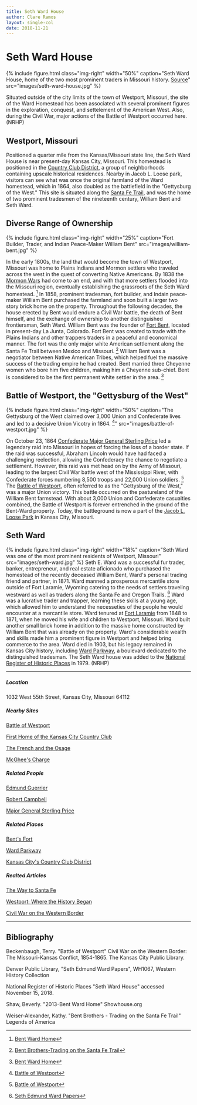 ```yaml
---
title: Seth Ward House
author: Clare Ramos
layout: single-col
date: 2018-11-21
---
```


# Seth Ward House

{% include figure.html
  class="img-right"
  width="50%"
  caption="Seth Ward House, home of the two most prominent traders in Missouri history. 
  [Source](http://hyperblogal.blogspot.com/2013/05/bent-ward-home-kansas-city-treasure.html)"
  src="images/seth-ward-house.jpg"
%}

Situated outside of the city limits of the town of Westport, Missouri, the site of the Ward Homestead has been associated with several prominent figures in the exploration, conquest, and settelement of the American West. Also, during the Civil War, major actions of the Battle of Westport occurred here. (NRHP)



## Westport, Missouri
Positioned a quarter mile from the Kansas/Missouri state line, the Seth Ward House is near present-day Kansas City, Missouri. This homestead is positioned in the [Country Club District](https://en.wikipedia.org/wiki/Country_Club_District), a group of neighborhoods containing upscale historical residences. Nearby in Jacob L. Loose park, visitors can see what was once the original farmland of the Ward homestead, which in 1864, also doubled as the battlefield in the "Gettysburg of the West." This site is situated along the [Santa Fe Trail](https://www.legendsofamerica.com/santa-fe-trail/), and was the home of two prominent tradesmen of the nineteenth century, William Bent and Seth Ward.


## Diverse Range of Ownership
{% include figure.html
  class="img-right"
  width="25%"
  caption="Fort Builder, Trader, and Indian Peace-Maker William Bent"
  src="images/william-bent.jpg"
%}

In the early 1800s, the land that would become the town of Westport, Missouri was home to Plains Indians and Mormon settlers who traveled across the west in the quest of converting Native Americans. By 1838 the [Mormon Wars](https://en.wikipedia.org/wiki/1838_Mormon_War) had come to an end, and with that more settlers flooded into the Missouri region, eventually establishing the grassroots of the Seth Ward homestead. [^Shaw]  In 1858, prominent tradesman, fort builder, and Indain peace-maker William Bent purchased the farmland and soon built a larger two story brick home on the property. Throughout the following decades, the house erected by Bent would endure a Civil War battle, the death of Bent himself, and the exchange of ownership to another distinguished frontiersman, Seth Ward.  William Bent was the founder of [Fort Bent](https://www.legendsofamerica.com/co-bentsfort/), located in present-day La Junta, Colorado. Fort Bent was created to trade with the Plains Indians and other trappers traders in a peaceful and economical manner. The fort was the only major white American settlement along the Santa Fe Trail between Mexico and Missouri. [^Weiser-Alexander] William Bent was a negotiator between Native American Tribes, which helped fuel the massive success of the trading empire he had created. Bent married three Cheyenne women who bore him five children, making him a Cheyenne sub-chief. Bent is considered to be the first permanent white settler in the area. [^Shaw]






## Battle of Westport, the "Gettysburg of the West"
{% include figure.html
  class="img-right"
  width="50%"
  caption="The Gettysburg of the West claimed over 3,000 Union and Confederate lives and led to a decisive Union Vicotry in 1864. [^Beckenbaugh]"
  src="images/battle-of-westport.jpg"
%}

On October 23, 1864 [Confederate Major General Sterling Price](https://en.wikipedia.org/wiki/Sterling_Price) led a legendary raid into Missouri in hopes of forcing the loss of a border state. If the raid was successful, Abraham Lincoln would have had faced a challenging reelection, allowing the Confederacy the chance to negotiate a settlement. However, this raid was met head on by the Army of Missouri, leading to the largest Civil War battle west of the Mississippi River, with Confederate forces numbering 8,500 troops and 22,000 Union soldiers. [^Beckenbaugh] The [Battle of Westport](https://en.wikipedia.org/wiki/Battle_of_Westport), often referred to as the "Gettysburg of the West," was a major Union victory. This battle occurred on the pastureland of the William Bent farmstead. With about 3,000 Union and Confederate casualties combined, the Battle of Westport is forever entrenched in the ground of the Bent-Ward property. Today, the battleground is now a part of the [Jacob L. Loose Park](https://en.wikipedia.org/wiki/Loose_Park) in Kansas City, Missouri.








## Seth Ward 
{% include figure.html
  class="img-right"
  width="18%"
  caption="Seth Ward was one of the most prominent residents of Westport, Missouri"
  src="images/seth-ward.jpg"
%}
Seth E. Ward was a successful fur trader, banker, entrepreneur, and real estate aficionado who purchased the homestead of the recently deceased William Bent, Ward's personal trading friend and partner, in 1871. Ward manned a prosperous mercantile store outside of Fort Laramie, Wyoming catering to the needs of settlers traveling westward as well as traders along the Santa Fe and Oregon Trails. [^Denver-Public-Library] Ward was a lucrative trader and trapper, learning these skills at a young age, which allowed him to understand the necesseties of the people he would encounter at a mercantile store. Ward tenured at [Fort Laramie](https://en.wikipedia.org/wiki/Fort_Laramie_National_Historic_Site) from 1848 to 1871, when he moved his wife and children to Westport, Missouri. Ward built another small brick home in addition to the massive home constructed by William Bent that was already on the property. Ward's considerable wealth and skills made him a prominent figure in Westport and helped bring commerce to the area. Ward died in 1903, but his legacy remained in Kansas City history, including [Ward Parkway](https://en.wikipedia.org/wiki/Ward_Parkway), a boulevard dedicated to the distinguished tradesman. The Seth Ward house was added to the [National Register of Historic Places](https://dnr.mo.gov/shpo/nps-nr/78001664.pdf) in 1979. (NRHP)

***

##### Location
1032 West 55th Street, Kansas City, Missouri 64112

##### Nearby Sites
[Battle of Westport](https://www.hmdb.org/Marker.asp?Marker=28114) 

[First Home of the Kansas City Country Club](https://www.hmdb.org/Marker.asp?Marker=88252)

[The French and the Osage](https://www.hmdb.org/Marker.asp?Marker=86416)

[McGhee's Charge](https://www.hmdb.org/Marker.asp?Marker=29658)

##### Related People
[Edmund Guerrier](https://en.wikipedia.org/wiki/Edmund_Guerrier)

[Robert Campbell](https://en.wikipedia.org/wiki/Robert_Campbell_(frontiersman))

[Major General Sterling Price](https://en.wikipedia.org/wiki/Sterling_Price)


##### Related Places
[Bent's Fort](https://en.wikipedia.org/wiki/Bent%27s_Old_Fort_National_Historic_Site)

[Ward Parkway](https://en.wikipedia.org/wiki/Ward_Parkway)

[Kansas City's Country Club District](https://en.wikipedia.org/wiki/Country_Club_District)


##### Realted Articles
[The Way to Santa Fe](http://www.kchistory.org/week-kansas-city-history/way-santa-fe)

[Westport: Where the History Began](http://www.experiencekc.com/westport.html)

[Civil War on the Western Border](http://www.civilwaronthewesternborder.org/encyclopedia/battle-westport)

***

## Bibliography

Beckenbaugh, Terry. "Battle of Westport" Civil War on the Western Border: The Missouri-Kansas Conflict, 1854-1865. The Kansas City Public Library.

Denver Public Library, "Seth Edmund Ward Papers", WH1067, Western History Collection

National Register of Historic Places "Seth Ward House" accessed November 15, 2018.

Shaw, Beverly. "2013-Bent Ward Home" Showhouse.org 

Weiser-Alexander, Kathy. "Bent Brothers - Trading on the Santa Fe Trail" Legends of America

[^Beckenbaugh]: [Battle of Westport](http://www.civilwaronthewesternborder.org/encyclopedia/battle-westport)
[^Denver-Public-Library]: [Seth Edmund Ward Papers](http://eadsrv.denverlibrary.org/sdx/pl/doc-tdm.xsp?id=WH1067_d0e33&fmt=text&base=fa)
[^Shaw]: [Bent Ward Home](http://www.showhouse.org/previousshowhouses/2013-showhouse/)
[^Weiser-Alexander]: [Bent Brothers-Trading on the Santa Fe Trail](https://www.legendsofamerica.com/bent-brothers/)

